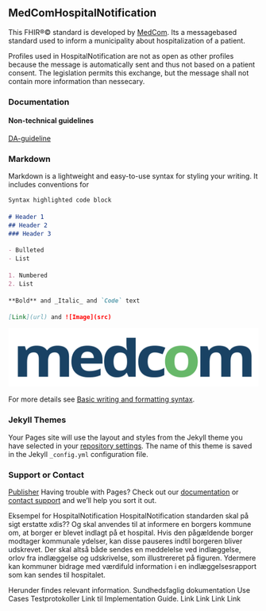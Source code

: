 ## MedComHospitalNotification

This FHIR&reg;&copy; standard is developed by [MedCom](https://www.medcom.dk/). Its a messagebased standard used to inform a municipality about hospitalization of a patient.

Profiles used in HospitalNotification are not as open as other profiles because the message is automatically sent and thus not based on a patient consent. The legislation permits this exchange, but the message shall not contain more information than nessecary.

### Documentation 

#### Non-technical guidelines 
[DA-guideline](https://github.com/tmsMedcom/GitHubPagesTest/blob/e36d4b3175812c8d9827bfc72091e046bb3fb027/input/images/hospitalnotification/pdf/FHIR_advis_om_sygehusophold_1.0.1.pdf)

### Markdown

Markdown is a lightweight and easy-to-use syntax for styling your writing. It includes conventions for

```markdown
Syntax highlighted code block

# Header 1
## Header 2
### Header 3

- Bulleted
- List

1. Numbered
2. List

**Bold** and _Italic_ and `Code` text

[Link](url) and ![Image](src)
```

![MedCom Logo](Medcom-logo-2015.png)

For more details see [Basic writing and formatting syntax](https://docs.github.com/en/github/writing-on-github/getting-started-with-writing-and-formatting-on-github/basic-writing-and-formatting-syntax).

### Jekyll Themes

Your Pages site will use the layout and styles from the Jekyll theme you have selected in your [repository settings](https://github.com/tmsMedcom/GitHubPagesTest/settings/pages). The name of this theme is saved in the Jekyll `_config.yml` configuration file.

### Support or Contact

[Publisher](https://www.medcom.dk/)
Having trouble with Pages? Check out our [documentation](https://docs.github.com/categories/github-pages-basics/) or [contact support](https://support.github.com/contact) and we’ll help you sort it out.


Eksempel for HospitalNotification
HospitalNotification standarden skal på sigt erstatte xdis?? Og skal anvendes til at informere en borgers kommune om, at borger er blevet indlagt på et hospital. Hvis den pågældende borger modtager kommunale ydelser, kan disse pauseres indtil borgeren bliver udskrevet. Der skal altså både sendes en meddelelse ved indlæggelse, orlov fra indlæggelse og udskrivelse, som illustrereret på figuren. Ydermere kan kommuner bidrage med værdifuld information i en indlæggelsesrapport som kan sendes til hospitalet. 
 
Herunder findes relevant information. 
Sundhedsfaglig dokumentation	Use Cases	Testprotokoller 	Link til Implementation Guide.
Link	Link	Link	Link
